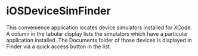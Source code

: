 iOSDeviceSimFinder
==================

This convenience application locates device simulators installed for XCode.  A column in the tabular display lists the simulators which have a particular application installed.  The Documents folder of those devices is displayed in Finder via a quick access button in the list.
